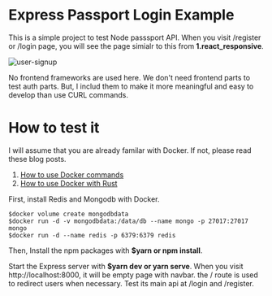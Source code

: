 # Express Passport Login Example

This is a simple project to test Node passsport API. When you visit /register or /login page, you will see the page simialr to this from **1.react_responsive**.

![user-signup](https://www.steadylearner.com/static/images//post/React/user-signup.png)

No frontend frameworks are used here. We don't need frontend parts to test auth parts. But, I includ them to make it more meaningful and easy to develop than use CURL commands.

# How to test it

I will assume that you are already familar with Docker. If not, please read these blog posts.

1. [How to use Docker commands](https://www.steadylearner.com/blog/read/How-to-use-Docker-commands)
2. [How to use Docker with Rust](https://www.steadylearner.com/blog/read/How-to-use-Docker-with-Rust)

First, install Redis and Mongodb with Docker.

```console
$docker volume create mongodbdata
$docker run -d -v mongodbdata:/data/db --name mongo -p 27017:27017 mongo 
$docker run -d --name redis -p 6379:6379 redis
```

Then, Install the npm packages with **$yarn or npm install**. 

Start the Express server with **$yarn dev or yarn serve**. When you visit http://localhost:8000, it will be empty page with navbar. the / route is used to redirect users when necessary. Test its main api at /login and /register.  



